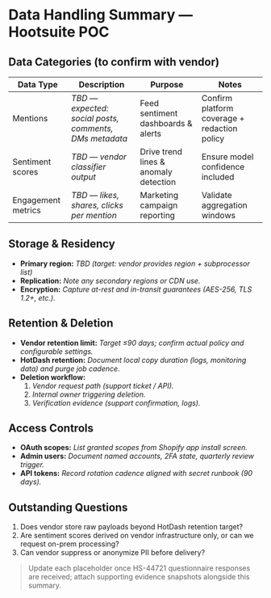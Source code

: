 # Data Handling Summary — Hootsuite POC

## Data Categories (to confirm with vendor)
| Data Type | Description | Purpose | Notes |
| --- | --- | --- | --- |
| Mentions | _TBD — expected: social posts, comments, DMs metadata_ | Feed sentiment dashboards & alerts | Confirm platform coverage + redaction policy |
| Sentiment scores | _TBD — vendor classifier output_ | Drive trend lines & anomaly detection | Ensure model confidence included |
| Engagement metrics | _TBD — likes, shares, clicks per mention_ | Marketing campaign reporting | Validate aggregation windows |

## Storage & Residency
- **Primary region:** _TBD (target: vendor provides region + subprocessor list)_
- **Replication:** _Note any secondary regions or CDN use._
- **Encryption:** _Capture at-rest and in-transit guarantees (AES-256, TLS 1.2+, etc.)._

## Retention & Deletion
- **Vendor retention limit:** _Target ≤90 days; confirm actual policy and configurable settings._
- **HotDash retention:** _Document local copy duration (logs, monitoring data) and purge job cadence._
- **Deletion workflow:**
  1. _Vendor request path (support ticket / API)._ 
  2. _Internal owner triggering deletion._
  3. _Verification evidence (support confirmation, logs)._ 

## Access Controls
- **OAuth scopes:** _List granted scopes from Shopify app install screen._
- **Admin users:** _Document named accounts, 2FA state, quarterly review trigger._
- **API tokens:** _Record rotation cadence aligned with secret runbook (90 days)._ 

## Outstanding Questions
1. Does vendor store raw payloads beyond HotDash retention target?
2. Are sentiment scores derived on vendor infrastructure only, or can we request on-prem processing?
3. Can vendor suppress or anonymize PII before delivery?

> Update each placeholder once HS-44721 questionnaire responses are received; attach supporting evidence snapshots alongside this summary.
